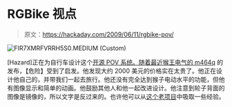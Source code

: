 # RGBike 视点

> 原文：<https://hackaday.com/2009/06/11/rgbike-pov/>

![FIR7XMRFVRRH5S0.MEDIUM (Custom)](img/7c5f4019d9b0bf0951b51d0a3762e84c.png "FIR7XMRFVRRH5S0.MEDIUM (Custom)")

[Hazard]正在为自行车设计这个[开源 POV 系统。随着最近](http://www.instructables.com/id/RGBike-POV-Open-project/)[猴王电气的 m464q](http://www.monkeylectric.com/m464q.htm) 的发布，【危险】受到了启发。他发现大约 2000 美元的价格实在太贵了。他正在设计他自己的，并带我们一起去旅行。他还没有完全达到猴子电动水平的功能，但他有图像显示和简单的动画。他鼓励其他人和他一起改进设计。他注意到轮子背面的图像是镜像的，所以文字是反过来的。也许他可以从[这个老项目](http://hackaday.com/2005/03/18/bicycle-wheel-pov/)中吸取一些经验。